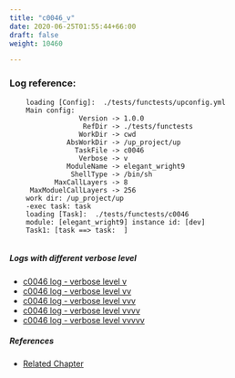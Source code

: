 ```yaml
---
title: "c0046_v"
date: 2020-06-25T01:55:44+66:00
draft: false
weight: 10460

---
```


### Log reference: <no value>

```
    loading [Config]:  ./tests/functests/upconfig.yml
    Main config:
                 Version -> 1.0.0
                  RefDir -> ./tests/functests
                 WorkDir -> cwd
              AbsWorkDir -> /up_project/up
                TaskFile -> c0046
                 Verbose -> v
              ModuleName -> elegant_wright9
               ShellType -> /bin/sh
           MaxCallLayers -> 8
     MaxModuelCallLayers -> 256
    work dir: /up_project/up
    -exec task: task
    loading [Task]:  ./tests/functests/c0046
    module: [elegant_wright9] instance id: [dev]
    Task1: [task ==> task:  ]
    
```

##### Logs with different verbose level
* [c0046 log - verbose level v](../../logs/c0046_v)
* [c0046 log - verbose level vv](../../logs/c0046_vv)
* [c0046 log - verbose level vvv](../../logs/c0046_vvv)
* [c0046 log - verbose level vvvv](../../logs/c0046_vvvv)
* [c0046 log - verbose level vvvvv](../../logs/c0046_vvvvv)

##### References
* [Related Chapter](../../env-vars/c0046)
